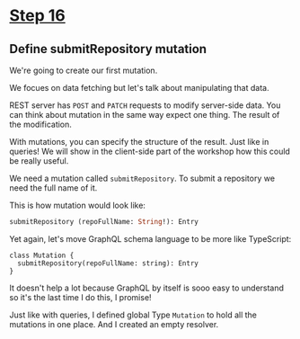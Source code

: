 # [Step 16](https://github.com/kamilkisiela/GitHunt-Lite-API/tree/step16)

## Define submitRepository mutation

We're going to create our first mutation.

We focues on data fetching but let's talk about manipulating that data.

REST server has `POST` and `PATCH` requests to modify server-side data.
You can think about mutation in the same way expect one thing. The result of the modification.

With mutations, you can specify the structure of the result. Just like in queries!
We will show in the client-side part of the workshop how this could be really useful.

We need a mutation called `submitRepository`. To submit a repository we need the full name of it.

This is how mutation would look like:

```graphql
submitRepository (repoFullName: String!): Entry
```

Yet again, let's move GraphQL schema language to be more like TypeScript:

```
class Mutation {
  submitRepository(repoFullName: string): Entry
}
```

It doesn't help a lot because GraphQL by itself is sooo easy to understand so it's the last time I do this, I promise!

Just like with queries, I defined global Type `Mutation` to hold all the mutations in one place. And I created an empty resolver.
